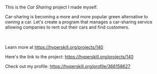 This is the *Car Sharing* project I made myself.


<p>Car-sharing is becoming a more and more popular green alternative to owning a car. Let's create a program that manages a car-sharing service allowing companies to rent out their cars and find customers.</p><br/><br/>Learn more at <a href="https://hyperskill.org/projects/140?utm_source=ide&utm_medium=ide&utm_campaign=ide&utm_content=project-card">https://hyperskill.org/projects/140</a>

Here's the link to the project: https://hyperskill.org/projects/140

Check out my profile: https://hyperskill.org/profile/366158627